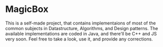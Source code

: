 # MagicBox
This is a self-made project, that contains implementaions of most of the common subjects in Datastructure, Algorithms, and Design patterns.
The available implementations are coded in Java, and there'll be C++ and JS very soon.
Feel free to take a look, use it, and provide any corrections.
